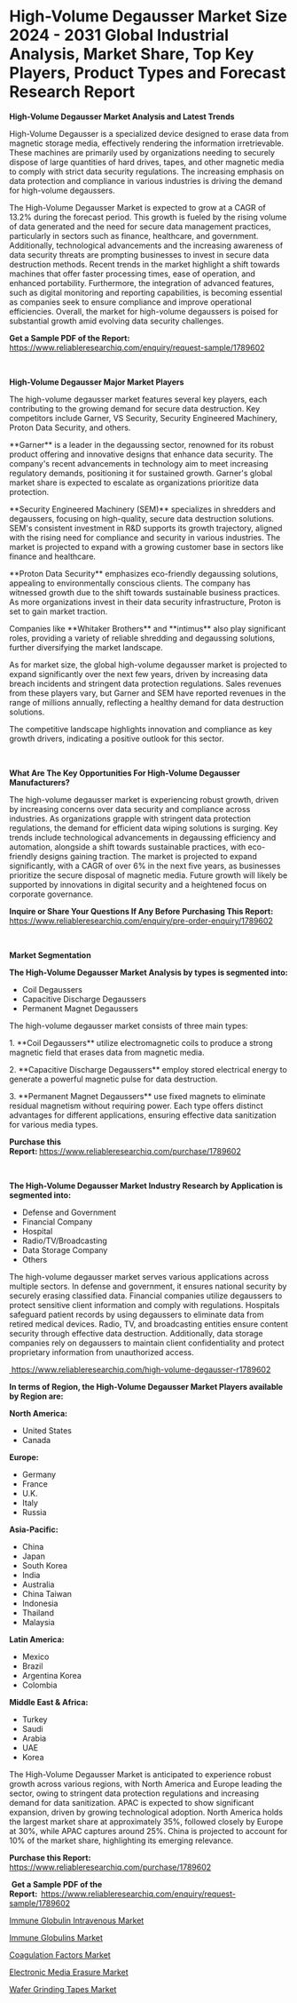 <p><h1>High-Volume Degausser Market Size 2024 - 2031 Global Industrial Analysis, Market Share, Top Key Players, Product Types and Forecast Research Report</h1></p><p><strong>High-Volume Degausser Market Analysis and Latest Trends</strong></p>
<p><p>High-Volume Degausser is a specialized device designed to erase data from magnetic storage media, effectively rendering the information irretrievable. These machines are primarily used by organizations needing to securely dispose of large quantities of hard drives, tapes, and other magnetic media to comply with strict data security regulations. The increasing emphasis on data protection and compliance in various industries is driving the demand for high-volume degaussers.</p><p>The High-Volume Degausser Market is expected to grow at a CAGR of 13.2% during the forecast period. This growth is fueled by the rising volume of data generated and the need for secure data management practices, particularly in sectors such as finance, healthcare, and government. Additionally, technological advancements and the increasing awareness of data security threats are prompting businesses to invest in secure data destruction methods. Recent trends in the market highlight a shift towards machines that offer faster processing times, ease of operation, and enhanced portability. Furthermore, the integration of advanced features, such as digital monitoring and reporting capabilities, is becoming essential as companies seek to ensure compliance and improve operational efficiencies. Overall, the market for high-volume degaussers is poised for substantial growth amid evolving data security challenges.</p></p>
<p><strong>Get a Sample PDF of the Report:&nbsp;</strong> <a href="https://www.reliableresearchiq.com/enquiry/request-sample/1789602?utm_campaign=1141&utm_medium=2&utm_source=Github&utm_content=ia&utm_term=20122024&utm_id=high-volume-degausser">https://www.reliableresearchiq.com/enquiry/request-sample/1789602</a></p>
<p>&nbsp;</p>
<p><strong>High-Volume Degausser Major Market Players</strong></p>
<p><p>The high-volume degausser market features several key players, each contributing to the growing demand for secure data destruction. Key competitors include Garner, VS Security, Security Engineered Machinery, Proton Data Security, and others.</p><p>**Garner** is a leader in the degaussing sector, renowned for its robust product offering and innovative designs that enhance data security. The company's recent advancements in technology aim to meet increasing regulatory demands, positioning it for sustained growth. Garner's global market share is expected to escalate as organizations prioritize data protection.</p><p>**Security Engineered Machinery (SEM)** specializes in shredders and degaussers, focusing on high-quality, secure data destruction solutions. SEM's consistent investment in R&D supports its growth trajectory, aligned with the rising need for compliance and security in various industries. The market is projected to expand with a growing customer base in sectors like finance and healthcare.</p><p>**Proton Data Security** emphasizes eco-friendly degaussing solutions, appealing to environmentally conscious clients. The company has witnessed growth due to the shift towards sustainable business practices. As more organizations invest in their data security infrastructure, Proton is set to gain market traction.</p><p>Companies like **Whitaker Brothers** and **intimus** also play significant roles, providing a variety of reliable shredding and degaussing solutions, further diversifying the market landscape.</p><p>As for market size, the global high-volume degausser market is projected to expand significantly over the next few years, driven by increasing data breach incidents and stringent data protection regulations. Sales revenues from these players vary, but Garner and SEM have reported revenues in the range of millions annually, reflecting a healthy demand for data destruction solutions.</p><p>The competitive landscape highlights innovation and compliance as key growth drivers, indicating a positive outlook for this sector.</p></p>
<p>&nbsp;</p>
<p><strong>What Are The Key Opportunities For High-Volume Degausser Manufacturers?</strong></p>
<p><p>The high-volume degausser market is experiencing robust growth, driven by increasing concerns over data security and compliance across industries. As organizations grapple with stringent data protection regulations, the demand for efficient data wiping solutions is surging. Key trends include technological advancements in degaussing efficiency and automation, alongside a shift towards sustainable practices, with eco-friendly designs gaining traction. The market is projected to expand significantly, with a CAGR of over 6% in the next five years, as businesses prioritize the secure disposal of magnetic media. Future growth will likely be supported by innovations in digital security and a heightened focus on corporate governance.</p></p>
<p><strong>Inquire or Share Your Questions If Any Before Purchasing This Report:</strong> <a href="https://www.reliableresearchiq.com/enquiry/pre-order-enquiry/1789602?utm_campaign=1141&utm_medium=2&utm_source=Github&utm_content=ia&utm_term=20122024&utm_id=high-volume-degausser">https://www.reliableresearchiq.com/enquiry/pre-order-enquiry/1789602</a></p>
<p>&nbsp;</p>
<p><strong>Market Segmentation</strong></p>
<p><strong>The High-Volume Degausser Market Analysis by types is segmented into:</strong></p>
<p><ul><li>Coil Degaussers</li><li>Capacitive Discharge Degaussers</li><li>Permanent Magnet Degaussers</li></ul></p>
<p><p>The high-volume degausser market consists of three main types: </p><p>1. **Coil Degaussers** utilize electromagnetic coils to produce a strong magnetic field that erases data from magnetic media. </p><p>2. **Capacitive Discharge Degaussers** employ stored electrical energy to generate a powerful magnetic pulse for data destruction. </p><p>3. **Permanent Magnet Degaussers** use fixed magnets to eliminate residual magnetism without requiring power. Each type offers distinct advantages for different applications, ensuring effective data sanitization for various media types.</p></p>
<p><strong>Purchase this Report:&nbsp;</strong><a href="https://www.reliableresearchiq.com/purchase/1789602?utm_campaign=1141&utm_medium=2&utm_source=Github&utm_content=ia&utm_term=20122024&utm_id=high-volume-degausser">https://www.reliableresearchiq.com/purchase/1789602</a></p>
<p>&nbsp;</p>
<p><strong>The High-Volume Degausser Market Industry Research by Application is segmented into:</strong></p>
<p><ul><li>Defense and Government</li><li>Financial Company</li><li>Hospital</li><li>Radio/TV/Broadcasting</li><li>Data Storage Company</li><li>Others</li></ul></p>
<p><p>The high-volume degausser market serves various applications across multiple sectors. In defense and government, it ensures national security by securely erasing classified data. Financial companies utilize degaussers to protect sensitive client information and comply with regulations. Hospitals safeguard patient records by using degaussers to eliminate data from retired medical devices. Radio, TV, and broadcasting entities ensure content security through effective data destruction. Additionally, data storage companies rely on degaussers to maintain client confidentiality and protect proprietary information from unauthorized access.</p></p>
<p><a href="https://www.reliableresearchiq.com/high-volume-degausser-r1789602?utm_campaign=1141&utm_medium=2&utm_source=Github&utm_content=ia&utm_term=20122024&utm_id=high-volume-degausser">&nbsp;https://www.reliableresearchiq.com/high-volume-degausser-r1789602</a></p>
<p><strong>In terms of Region, the High-Volume Degausser Market Players available by Region are:</strong></p>
<p>
    <p> <strong> North America: </strong>
        <ul>
            <li>United States</li>
            <li>Canada</li>
        </ul>
        </p> 
    <p> <strong> Europe: </strong>
        <ul>
            <li>Germany</li>
            <li>France</li>
            <li>U.K.</li>
            <li>Italy</li>
            <li>Russia</li>
        </ul>
        </p> 
    <p> <strong> Asia-Pacific: </strong>
        <ul>
            <li>China</li>
            <li>Japan</li>
            <li>South Korea</li>
            <li>India</li>
            <li>Australia</li>
            <li>China Taiwan</li>
            <li>Indonesia</li>
            <li>Thailand</li>
            <li>Malaysia</li>
        </ul>
        </p> 
    <p> <strong> Latin America: </strong>
        <ul>
            <li>Mexico</li>
            <li>Brazil</li>
            <li>Argentina Korea</li>
            <li>Colombia</li>
        </ul>
        </p> 
    <p> <strong> Middle East & Africa: </strong>
        <ul>
            <li>Turkey</li>
            <li>Saudi</li>
            <li>Arabia</li>
            <li>UAE</li>
            <li>Korea</li>
        </ul>
    </p>
    </p>
<p><p>The High-Volume Degausser Market is anticipated to experience robust growth across various regions, with North America and Europe leading the sector, owing to stringent data protection regulations and increasing demand for data sanitization. APAC is expected to show significant expansion, driven by growing technological adoption. North America holds the largest market share at approximately 35%, followed closely by Europe at 30%, while APAC captures around 25%. China is projected to account for 10% of the market share, highlighting its emerging relevance.</p></p>
<p><strong>Purchase this Report: </strong><a href="https://www.reliableresearchiq.com/purchase/1789602?utm_campaign=1141&utm_medium=2&utm_source=Github&utm_content=ia&utm_term=20122024&utm_id=high-volume-degausser">https://www.reliableresearchiq.com/purchase/1789602</a></p>
<p>&nbsp;<strong>Get a Sample PDF of the Report:&nbsp;&nbsp;</strong><a href="https://www.reliableresearchiq.com/enquiry/request-sample/1789602?utm_campaign=1141&utm_medium=2&utm_source=Github&utm_content=ia&utm_term=20122024&utm_id=high-volume-degausser">https://www.reliableresearchiq.com/enquiry/request-sample/1789602</a></p>
<p><strong></strong></p>
<p><p><a href="https://www.linkedin.com/pulse/forecasting-future-immune-globulin-intravenous-market-size-zxgne?utm_campaign=1141&utm_medium=2&utm_source=Github&utm_content=ia&utm_term=20122024&utm_id=high-volume-degausser">Immune Globulin Intravenous Market</a></p><p><a href="https://www.linkedin.com/pulse/explosive-growth-immune-globulins-market-global-opportunities-hmtge?utm_campaign=1141&utm_medium=2&utm_source=Github&utm_content=ia&utm_term=20122024&utm_id=high-volume-degausser">Immune Globulins Market</a></p><p><a href="https://www.linkedin.com/pulse/key-trends-driving-growth-coagulation-factors-market-63-fqiee?utm_campaign=1141&utm_medium=2&utm_source=Github&utm_content=ia&utm_term=20122024&utm_id=high-volume-degausser">Coagulation Factors Market</a></p><p><a href="https://github.com/donnettaletizia/Market-Research-Report-List-1/blob/main/electronic-media-erasure-market.md?utm_campaign=1141&utm_medium=2&utm_source=Github&utm_content=ia&utm_term=20122024&utm_id=high-volume-degausser">Electronic Media Erasure Market</a></p><p><a href="https://github.com/demyanglennie65/Market-Research-Report-List-1/blob/main/wafer-grinding-tapes-market.md?utm_campaign=1141&utm_medium=2&utm_source=Github&utm_content=ia&utm_term=20122024&utm_id=high-volume-degausser">Wafer Grinding Tapes Market</a></p></p>